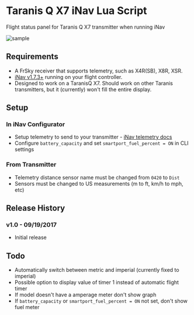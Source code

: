 # Taranis Q X7 iNav Lua Script

Flight status panel for Taranis Q X7 transmitter when running iNav

![sample](http://www.leethost.com/link_pics/iNav.png "iNav Lua Script")

## Requirements

* A FrSky receiver that supports telemetry, such as X4R(SB), X8R, XSR.
* [iNav v1.7.3+](https://github.com/iNavFlight/inav/releases) running on your flight controller.
* Designed to work on a TaranisQ X7. Should work on other Taranis transmitters, but it (currently) won't fill the entire display.

## Setup

### In iNav Configurator

* Setup telemetry to send to your transmitter - [iNav telemetry docs](https://github.com/iNavFlight/inav/blob/master/docs/Telemetry.md)
* Configure `battery_capacity` and set `smartport_fuel_percent = ON` in CLI settings

### From Transmitter

* Telemetry distance sensor name must be changed from `0420` to `Dist`
* Sensors must be changed to US measurements (m to ft, km/h to mph, etc)

## Release History

### v1.0 - 09/19/2017
* Initial release

## Todo

* Automatically switch between metric and imperial (currently fixed to imperial)
* Possible option to display value of timer 1 instead of automatic flight timer
* If model doesn't have a amperage meter don't show graph
* If `battery_capacity` or `smartport_fuel_percent = ON` not set, don't show fuel meter
